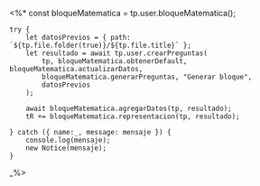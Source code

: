 <%*
    const bloqueMatematica = tp.user.bloqueMatematica();

    try {
        let datosPrevios = { path: `${tp.file.folder(true)}/${tp.file.title}` };
        let resultado = await tp.user.crearPreguntas(
            tp, bloqueMatematica.obtenerDefault, bloqueMatematica.actualizarDatos, 
            bloqueMatematica.generarPreguntas, "Generar bloque", 
            datosPrevios
        );

        await bloqueMatematica.agregarDatos(tp, resultado);
        tR += bloqueMatematica.representacion(tp, resultado);

    } catch ({ name:_, message: mensaje }) {
        console.log(mensaje);
        new Notice(mensaje);
    }
_%>